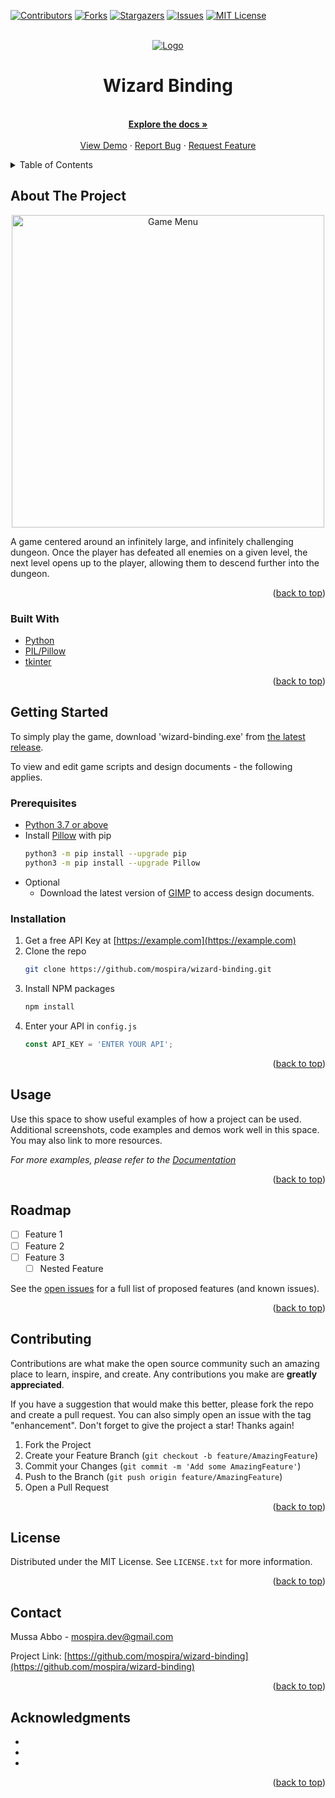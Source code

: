 <div id="top"></div>
<!--
*** Thanks for checking out the Best-README-Template. If you have a suggestion
*** that would make this better, please fork the repo and create a pull request
*** or simply open an issue with the tag "enhancement".
*** Don't forget to give the project a star!
*** Thanks again! Now go create something AMAZING! :D
-->



<!-- PROJECT SHIELDS -->
<!--
*** I'm using markdown "reference style" links for readability.
*** Reference links are enclosed in brackets [ ] instead of parentheses ( ).
*** See the bottom of this document for the declaration of the reference variables
*** for contributors-url, forks-url, etc. This is an optional, concise syntax you may use.
*** https://www.markdownguide.org/basic-syntax/#reference-style-links
-->
[![Contributors][contributors-shield]][contributors-url]
[![Forks][forks-shield]][forks-url]
[![Stargazers][stars-shield]][stars-url]
[![Issues][issues-shield]][issues-url]
[![MIT License][license-shield]][license-url]



<!-- PROJECT LOGO -->
<br />
<div align="center">
  <a href="https://github.com/mospira/wizard-binding">
    <img src="https://i.imgur.com/Pzp4J0l.gif" alt="Logo">
  </a>

<h1 align="center">Wizard Binding</h1>

  <p align="center">
    <br />
    <a href="https://github.com/mospira/wizard-binding"><strong>Explore the docs »</strong></a>
    <br />
    <br />
    <a href="https://www.youtube.com/watch?v=3RXrLtGi_Bg">View Demo</a>
    ·
    <a href="https://github.com/mospira/wizard-binding/issues">Report Bug</a>
    ·
    <a href="https://github.com/mospira/wizard-binding/issues">Request Feature</a>
  </p>
</div>



<!-- TABLE OF CONTENTS -->
<details>
  <summary>Table of Contents</summary>
  <ol>
    <li>
      <a href="#about-the-project">About The Project</a>
      <ul>
        <li><a href="#built-with">Built With</a></li>
      </ul>
    </li>
    <li>
      <a href="#getting-started">Getting Started</a>
      <ul>
        <li><a href="#prerequisites">Prerequisites</a></li>
        <li><a href="#installation">Installation</a></li>
      </ul>
    </li>
    <li><a href="#usage">Usage</a></li>
    <li><a href="#roadmap">Roadmap</a></li>
    <li><a href="#contributing">Contributing</a></li>
    <li><a href="#license">License</a></li>
    <li><a href="#contact">Contact</a></li>
    <li><a href="#acknowledgments">Acknowledgments</a></li>
  </ol>
</details>



<!-- ABOUT THE PROJECT -->
## About The Project

<div align="center">
  <a href="https://github.com/mospira/wizard-binding">
    <img src="https://i.imgur.com/NtPWswg.png" alt="Game Menu" width = "500" >
  </a>
</div>

A game centered around an infinitely large, and infinitely challenging dungeon. Once the player has defeated all enemies on a given level, the next level opens up to the player, allowing them to descend further into the dungeon.

<p align="right">(<a href="#top">back to top</a>)</p>



### Built With

* [Python](https://docs.python.org/3/)
* [PIL/Pillow](https://pillow.readthedocs.io/en/stable/)
* [tkinter](https://docs.python.org/3/library/tkinter.html)
<p align="right">(<a href="#top">back to top</a>)</p>



<!-- GETTING STARTED -->
## Getting Started

To simply play the game, download 'wizard-binding.exe' from [the latest release]().

To view and edit game scripts and design documents - the following applies.

### Prerequisites

* [Python 3.7 or above](https://www.python.org/downloads/)
* Install [Pillow](https://pillow.readthedocs.io/en/stable/) with pip
  ```sh
  python3 -m pip install --upgrade pip
  python3 -m pip install --upgrade Pillow
  ```
* Optional
  * Download the latest version of [GIMP](https://www.gimp.org/downloads/) to access design documents.

### Installation

1. Get a free API Key at [https://example.com](https://example.com)
2. Clone the repo
   ```sh
   git clone https://github.com/mospira/wizard-binding.git
   ```
3. Install NPM packages
   ```sh
   npm install
   ```
4. Enter your API in `config.js`
   ```js
   const API_KEY = 'ENTER YOUR API';
   ```

<p align="right">(<a href="#top">back to top</a>)</p>



<!-- USAGE EXAMPLES -->
## Usage

Use this space to show useful examples of how a project can be used. Additional screenshots, code examples and demos work well in this space. You may also link to more resources.

_For more examples, please refer to the [Documentation](https://example.com)_

<p align="right">(<a href="#top">back to top</a>)</p>



<!-- ROADMAP -->
## Roadmap

- [ ] Feature 1
- [ ] Feature 2
- [ ] Feature 3
    - [ ] Nested Feature

See the [open issues](https://github.com/mospira/wizard-binding/issues) for a full list of proposed features (and known issues).

<p align="right">(<a href="#top">back to top</a>)</p>



<!-- CONTRIBUTING -->
## Contributing

Contributions are what make the open source community such an amazing place to learn, inspire, and create. Any contributions you make are **greatly appreciated**.

If you have a suggestion that would make this better, please fork the repo and create a pull request. You can also simply open an issue with the tag "enhancement".
Don't forget to give the project a star! Thanks again!

1. Fork the Project
2. Create your Feature Branch (`git checkout -b feature/AmazingFeature`)
3. Commit your Changes (`git commit -m 'Add some AmazingFeature'`)
4. Push to the Branch (`git push origin feature/AmazingFeature`)
5. Open a Pull Request

<p align="right">(<a href="#top">back to top</a>)</p>



<!-- LICENSE -->
## License

Distributed under the MIT License. See `LICENSE.txt` for more information.

<p align="right">(<a href="#top">back to top</a>)</p>



<!-- CONTACT -->
## Contact

Mussa Abbo - mospira.dev@gmail.com

Project Link: [https://github.com/mospira/wizard-binding](https://github.com/mospira/wizard-binding)

<p align="right">(<a href="#top">back to top</a>)</p>



<!-- ACKNOWLEDGMENTS -->
## Acknowledgments

* []()
* []()
* []()

<p align="right">(<a href="#top">back to top</a>)</p>



<!-- MARKDOWN LINKS & IMAGES -->
<!-- https://www.markdownguide.org/basic-syntax/#reference-style-links -->
[contributors-shield]: https://img.shields.io/github/contributors/mospira/wizard-binding.svg?style=for-the-badge
[contributors-url]: https://github.com/mospira/wizard-binding/graphs/contributors
[forks-shield]: https://img.shields.io/github/forks/mospira/wizard-binding.svg?style=for-the-badge
[forks-url]: https://github.com/mospira/wizard-binding/network/members
[stars-shield]: https://img.shields.io/github/stars/mospira/wizard-binding.svg?style=for-the-badge
[stars-url]: https://github.com/mospira/wizard-binding/stargazers
[issues-shield]: https://img.shields.io/github/issues/mospira/wizard-binding.svg?style=for-the-badge
[issues-url]: https://github.com/mospira/wizard-binding/issues
[license-shield]: https://img.shields.io/github/license/mospira/wizard-binding.svg?style=for-the-badge
[license-url]: https://github.com/mospira/wizard-binding/blob/master/LICENSE.txt
[linkedin-shield]: https://img.shields.io/badge/-LinkedIn-black.svg?style=for-the-badge&logo=linkedin&colorB=555
[linkedin-url]: https://linkedin.com/in/linkedin_username
[product-screenshot]: images/screenshot.png
